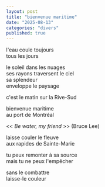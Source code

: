```yaml
---
layout: post
title: "bienvenue maritime"
date: "2025-08-13"
categories: "divers"
published: true
---
```


l'eau coule toujours  
tous les jours  

le soleil dans les nuages  
ses rayons traversent le ciel  
sa splendeur  
enveloppe le paysage  

c'est le matin sur la Rive-Sud  

bienvenue maritime  
au port de Montréal  

<< *Be water, my friend* >> (Bruce Lee)  

laisse couler le fleuve  
aux rapides de Sainte-Marie  

tu peux remonter à sa source  
mais tu ne peux l'empêcher  

sans le combattre  
laisse-le couleur  

